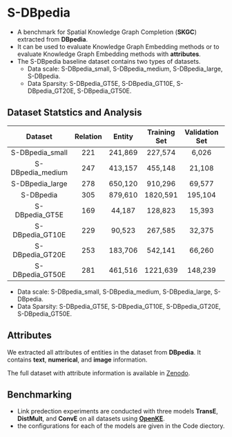# S-DBpedia

- A benchmark for Spatial Knowledge Graph Completion (**SKGC**) extracted from **DBpedia**.
- It can be used to evaluate Knowledge Graph Embedding methods or to evaluate Knowledge Graph Embedding methods with **attributes**.
- The S-DBpedia baseline dataset contains two types of datasets. 
  - Data scale: S-DBpedia_small, S-DBpedia_medium, S-DBpedia_large, S-DBpedia.
  - Data Sparsity: S-DBpedia_GT5E, S-DBpedia_GT10E, S-DBpedia_GT20E, S-DBpedia_GT50E.

## Dataset Statstics and Analysis

|     Dataset      | Relation | Entity  | Training Set | Validation Set | Test Set |
| :--------------: | :------: | :-----: | :----------: | :------------: | :------: |
| S-DBpedia_small  |   221    | 241,869 |   227,574    |     6,026      |  6,107   |
| S-DBpedia_medium |   247    | 413,157 |   455,148    |     21,108     |  21,439  |
| S-DBpedia_large  |   278    | 650,120 |   910,296    |     69,577     |  69,603  |
|    S-DBpedia     |   305    | 879,610 |   1820,591   |    195,104     | 195,106  |
|  S-DBpedia_GT5E  |   169    | 44,187  |   128,823    |     15,393     |  15,339  |
| S-DBpedia_GT10E  |   229    | 90,523  |   267,585    |     32,375     |  32,381  |
| S-DBpedia_GT20E  |   253    | 183,706 |   542,141    |     66,260     |  66,355  |
| S-DBpedia_GT50E  |   281    | 461,516 |   1221,639   |    148,239     | 148,475  |

- Data scale: S-DBpedia_small, S-DBpedia_medium, S-DBpedia_large, S-DBpedia.
- Data Sparsity: S-DBpedia_GT5E, S-DBpedia_GT10E, S-DBpedia_GT20E, S-DBpedia_GT50E.



## Attributes

We extracted all attributes of entities in the dataset from **DBpedia**. It contains **text**, **numerical**, and **image** information.

The full dataset with attribute information is available in [Zenodo](https://doi.org/10.5281/zenodo.7431612).



## Benchmarking

- Link predection experiments are conducted with three models **TransE**, **DistMult**, and **ConvE** on all datasets using [**OpenKE**](https://github.com/thunlp/OpenKE).
- the configurations for each of the models are given in the Code diectory.


